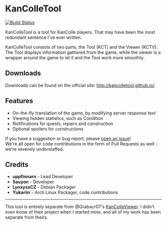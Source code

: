 KanColleTool
============

[![Build Status](https://travis-ci.org/KanColleTool/KanColleTool.png?branch=master)](https://travis-ci.org/KanColleTool/KanColleTool)

KanColleTool is a tool for KanColle players.
That may have been the most redundant sentence I've ever written.

KanColleTool consists of two parts, the Tool (KCT) and the Viewer (KCTV). The Tool displays information gathered from the game, while the viewer is a wrapper around the game to let it and the Tool work more smoothly.

## Downloads

Downloads can be found on the official site: <http://kancolletool.github.io/>.

## Features

* On-the-fly translation of the game, by modifying server response text
* Viewing hidden statistics, such as Condition
* Notifications for quests, repairs and construction
* Optional spoilers for constructions

If you have a suggestion or bug report, please [open an issue](https://github.com/KanColleTool/KanColleTool/issues/new)!  
We're all open for code contributions in the form of Pull Requests as well - we're severely understaffed.

## Credits

- **uppfinnarn** - Lead Developer
- **Sauyon** - Developer
- **LynxyssCZ** - Debian Packager
- **Yukariin** - Arch Linux Packager, code contributions

---

This tool is entirely separate from @Grabacr07's [KanColleViewer](https://github.com/Grabacr07/KanColleViewer). I didn't even know of their project when I started mine, and all of my work has been separate from theirs.
